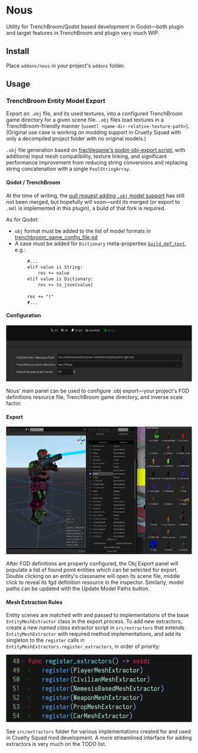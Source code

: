 # Nous

Utility for TrenchBroom/Qodot based development in Godot—both plugin and target features in TrenchBroom and plugin very much WIP. 


## Install

Place `addons/nous` in your project's `addons` folder.

## Usage

### TrenchBroom Entity Model Export

Export an `.obj` file, and its used textures, into a configured TrenchBroom game directory for a given scene file. `.obj` files load textures in a TrenchBroom-friendly manner (`usemtl <game-dir-relative-texture-path>`). (Original use case is working on modding support in Cruelty Squad with only a decompiled project folder with no original models.)

`.obj` file generation based on [fractilegame's godot-obj-export script](https://github.com/fractilegames/godot-obj-export), with additional input mesh compatibility, texture linking, and significant performance improvement from reducing string conversions and replacing string concatenation with a single `PoolStringArray`.

#### Qodot / TrenchBroom

At the time of writing, the [pull request adding `.obj` model support](https://github.com/TrenchBroom/TrenchBroom/pull/3910) has still not been merged, but hopefully will soon—until its merged (or export to `.mdl` is implemented in this plugin), a build of that fork is required.

As for Qodot:
  - `obj` format must be added to the list of model formats in [trenchbroom_game_config_file.gd](https://github.com/QodotPlugin/qodot-plugin/blob/6f98fdb739abc5b25031a01582749be98d194bfe/addons/qodot/src/resources/game-definitions/trenchbroom/trenchbroom_game_config_file.gd#L43)
  - A case must be added for `Dictionary` meta-properties [`build_def_text`](https://github.com/QodotPlugin/qodot-plugin/blob/6f98fdb739abc5b25031a01582749be98d194bfe/addons/qodot/src/resources/game-definitions/fgd/qodot_fgd_class.gd#L70), e.g.:
  
````gdscript
		#...
		elif value is String:
			res += value
		elif value is Dictionary:
			res += to_json(value)

		res += ")"
		#...
````

#### Configuration

![Settings Panel](media/main-panel-settings-01.png)

Nous' main panel can be used to configure .obj export—your project's FGD definitions resource file, TrenchBroom game directory, and inverse scale factor.

#### Export

<img src="media/panel-view-diptych-01.jpg" alt="Export Panel" width="auto"  max-height="700px"/>

After FGD definitions are properly configured, the Obj Export panel will populate a list of found point entities which can be selected for export. Double clicking on an entity's classname will open its scene file, middle click to reveal its fgd definition resource in the inspector. Similarly, model paths can be updated with the Update Model Paths button.

#### Mesh Extraction Rules

Entity scenes are matched with and passed to implementations of the base `EntityMeshExtractor` class in the export process. To add new extractors, create a new _named class_ extractor script in `src/extractors` that extends `EntityMeshExtractor` with required method implementations, and add its singleton to the `register` calls in `EntityMeshExtractors.register_extractors`, in order of priority:

<img src="media/extractor-register-01.png" alt="Add Extractor"/>

See `src/extractors` folder for various implementations created for and used in Cruelty Squad mod development. A more streamlined interface for adding extractors is very much on the TODO list.
